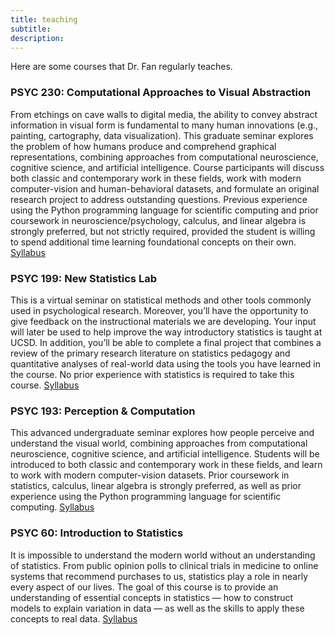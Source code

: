 ```yaml
---
title: teaching
subtitle: 
description: 
---
```


<!-- ![](/images/demo/demo-landscape.jpg) -->

Here are some courses that Dr. Fan regularly teaches. 

### PSYC 230: Computational Approaches to Visual Abstraction
From etchings on cave walls to digital media, the ability to convey abstract information in visual form is fundamental to many human innovations (e.g., painting, cartography, data visualization). This graduate seminar explores the problem of how humans produce and comprehend graphical representations, combining approaches from computational neuroscience, cognitive science, and artificial intelligence. Course participants will discuss both classic and contemporary work in these fields, work with modern computer-vision and human-behavioral datasets, and formulate an original research project to address outstanding questions. Previous experience using the Python programming language for scientific computing and prior coursework in neuroscience/psychology, calculus, and linear algebra is strongly preferred, but not strictly required, provided the student is willing to spend additional time learning foundational concepts on their own. [Syllabus](https://docs.google.com/document/d/1Xb4pIUMWlMmvvGuEqDg-ci41P10x1izdZXjpG9xl8jM/edit?usp=sharing)

### PSYC 199: New Statistics Lab
This is a virtual seminar on statistical methods and other tools commonly used in psychological research. Moreover, you’ll have the opportunity to give feedback on the instructional materials we are developing. Your input will later be used to help improve the way introductory statistics is taught at UCSD. In addition, you’ll be able to complete a final project that combines a review of the primary research literature on statistics pedagogy and quantitative analyses of real-world data using the tools you have learned in the course. No prior experience with statistics is required to take this course. [Syllabus](https://docs.google.com/document/d/13QtgFmUCdArZrGonfCERJYusdx8TOlo28LcMzca95Q4/edit?usp=sharing)

### PSYC 193: Perception & Computation
This advanced undergraduate seminar explores how people perceive and understand the visual world, combining approaches from computational neuroscience, cognitive science, and artificial intelligence. Students will be introduced to both classic and contemporary work in these fields, and learn to work with modern computer-vision datasets. Prior coursework in statistics, calculus, linear algebra is strongly preferred, as well as prior experience using the Python programming language for scientific computing.
[Syllabus](https://docs.google.com/document/d/1aBNfu9zDmHLs-xI1wZsOpjBoCjSQKvxD2ma9SUw4Y4g/edit?usp=sharing)

### PSYC 60: Introduction to Statistics
It is impossible to understand the modern world without an understanding of statistics. From public opinion polls to clinical trials in medicine to online systems that recommend purchases to us, statistics play a role in nearly every aspect of our lives. The goal of this course is to provide an understanding of essential concepts in statistics — how to construct models to explain variation in data — as well as the skills to apply these concepts to real data. [Syllabus](https://psyc60.github.io/syllabus/)